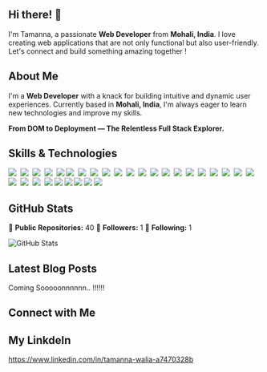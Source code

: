 ## Hi there! 👋

I'm Tamanna, a passionate **Web Developer** from **Mohali, India**. I love creating web applications that are not only functional but also user-friendly. Let's connect and build something amazing together !

## About Me

I'm a **Web Developer** with a knack for building intuitive and dynamic user experiences. Currently based in **Mohali, India**, I'm always eager to learn new technologies and improve my skills.

**From DOM to Deployment — The Relentless Full Stack Explorer.**

## Skills & Technologies

<img src="https://img.shields.io/badge/HTML-%23E34F26.svg?logo=html5&logoColor=white"> 
<img src="https://img.shields.io/badge/CSS-1572B6?logo=css3&logoColor=fff"> 
<img src="https://img.shields.io/badge/JavaScript-F7DF1E?logo=javascript&logoColor=000"> 
<img src="https://img.shields.io/badge/Java-%23ED8B00.svg?logo=openjdk&logoColor=white"> 
<img src="https://custom-icon-badges.demolab.com/badge/C%23-%23239120.svg?logo=cshrp&logoColor=white">
<img src="https://img.shields.io/badge/JSON-000?logo=json&logoColor=fff"> 
<img src="https://img.shields.io/badge/.NET-512BD4?logo=dotnet&logoColor=fff"> 
<img src="https://img.shields.io/badge/Node.js-6DA55F?logo=node.js&logoColor=white"> 
<img src="https://img.shields.io/badge/React%20Hook%20Form-EC5990?logo=reacthookform&logoColor=fff"> 
<img src="https://img.shields.io/badge/React_Router-CA4245?logo=react-router&logoColor=white"> 
<img src="https://img.shields.io/badge/React-61DAFB?logo=react&logoColor=white"> 
<img src="https://img.shields.io/badge/Redux-764ABC?logo=redux&logoColor=fff"> 
<img src="https://img.shields.io/badge/Tailwind%20CSS-%2338B2AC.svg?logo=tailwind-css&logoColor=white"> 
<img src="https://img.shields.io/badge/Vite-646CFF?logo=vite&logoColor=fff"> 
<img src="https://img.shields.io/badge/Google%20Cloud-%234285F4.svg?logo=google-cloud&logoColor=white"> 
<img src="https://img.shields.io/badge/Vercel-%23000000.svg?logo=vercel&logoColor=white"> 
<img src="https://img.shields.io/badge/Firebase-039BE5?logo=Firebase&logoColor=white"> 
<img src="https://img.shields.io/badge/MongoDB-%234ea94b.svg?logo=mongodb&logoColor=white"> 
<img src="https://img.shields.io/badge/MySQL-4479A1?logo=mysql&logoColor=fff"> 
<img src="https://img.shields.io/badge/ChatGPT-74aa9c?logo=openai&logoColor=white"> 
<img src="https://img.shields.io/badge/GitHub%20Copilot-000?logo=githubcopilot&logoColor=fff"> 
<img src="https://img.shields.io/badge/Google%20Gemini-886FBF?logo=googlegemini&logoColor=fff"> 
<img src="https://img.shields.io/badge/GitHub-%23121011.svg?logo=github&logoColor=white"> 
<img src="https://img.shields.io/badge/npm-CB3837?logo=npm&logoColor=fff"> 
<img src="https://img.shields.io/badge/Netlify-%23000000.svg?logo=netlify&logoColor=#00C7B7">
<img src="https://img.shields.io/badge/shadcn%2Fui-000?logo=shadcnui&logoColor=fff">
<img src="https://img.shields.io/badge/Redux-764ABC?logo=redux&logoColor=fff">
<img src="https://img.shields.io/badge/GitHub-%23121011.svg?logo=github&logoColor=white">
<img src="https://img.shields.io/badge/npm-CB3837?logo=npm&logoColor=fff">
<img src="https://img.shields.io/badge/Vue.js-4FC08D?logo=vuedotjs&logoColor=fff">



## GitHub Stats

🔴 **Public Repositories:** 40
👥 **Followers:** 1
👤 **Following:** 1

![GitHub Stats](https://github-readme-stats.vercel.app/api?username=Tamanna209&show_icons=true&hide_title=true&count_private=true&theme=radical)

## Latest Blog Posts

Coming Sooooonnnnnn.. !!!!!!

## Connect with Me

## My LinkdeIn
https://www.linkedin.com/in/tamanna-walia-a7470328b











